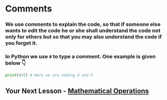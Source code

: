 # Comments
### We use comments to explain the code, so that if someone else wants to edit the code he or she shall understand the code not only for others but so that you may also understand the code if you forget it.

### In Python we use `#` to type a comment. One example is given below 👇

```python
print(4+5) # Here we are adding 4 and 5
```
## Your Next Lesson - [Mathematical Operations](7-MathematicalOps.md)